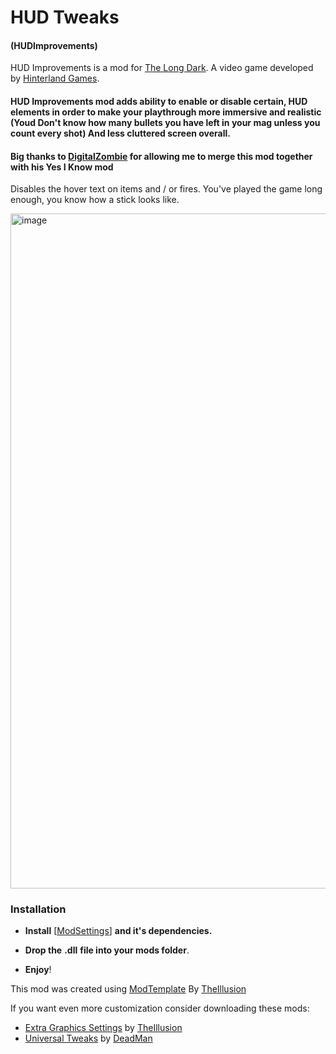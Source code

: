 # HUD Tweaks 
#### (HUDImprovements)

HUD Improvements is a mod for [The Long Dark](https://www.thelongdark.com). 
A video game developed by [Hinterland Games](https://hinterlandgames.com/).

#### HUD Improvements mod adds ability to enable or disable certain, HUD elements in order to make your playthrough more immersive and realistic (Youd Don't know how many bullets you have left in your mag unless you count every shot) And less cluttered screen overall.


#### Big thanks to [DigitalZombie](https://github.com/DigitalzombieTLD) for allowing me to merge this mod together with his Yes I Know mod

Disables the hover text on items and / or fires. You've played the game long enough, you know how a stick looks like.

<img width="1920" height="1080" alt="image" src="https://github.com/user-attachments/assets/f164c277-9a97-4f58-8b3c-10f57b1c28fd" />

### Installation

- **Install** [[ModSettings](https://github.com/DigitalzombieTLD/ModSettings/releases/tag/v2.0)] **and it's dependencies.**

- **Drop the** **.dll** **file into your mods folder**.
- **Enjoy**!

This mod was created using [ModTemplate](https://github.com/Arkhorse/TLD-Mod-Template) By [TheIllusion](https://github.com/Arkhorse)

If you want even more customization consider downloading these mods:
- [Extra Graphics Settings](https://github.com/Arkhorse/ExtraGraphicsSettings) by [TheIllusion](https://github.com/Arkhorse)
- [Universal Tweaks](https://github.com/Deaadman/UniversalTweaks) by [DeadMan](https://github.com/Deaadman)
